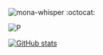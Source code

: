 ![mona-whisper](https://github.githubassets.com/images/mona-whisper.gif)
:octocat:

![P](https://github-profile-trophy.vercel.app/?username=ryo-ma&theme=flat)

[![GitHub stats](https://github-readme-stats.vercel.app/api?username=3job)](https://github.com/anuraghazra/github-readme-stats)
